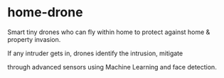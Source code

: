# home-drone

Smart tiny drones who can fly within home to protect against home & property invasion. 

If any intruder gets in, drones identify the intrusion, mitigate 

through advanced sensors using Machine Learning and face detection. 
